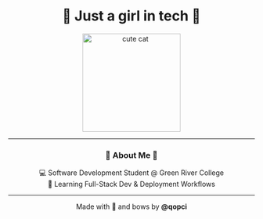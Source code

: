 <h1 align="center">🎀 Just a girl in tech 🎀</h1>

<p align="center">
  <img src="https://media.giphy.com/media/JIX9t2j0ZTN9S/giphy.gif" alt="cute cat" width="200" />
</p>

<hr>

<h3 align="center">🌸 About Me 🎀</h3>

<p align="center">
  💻 Software Development Student @ Green River College <br>
  🌱 Learning Full-Stack Dev & Deployment Workflows  
</p>

<hr>

<p align="center">
  Made with 💖 and bows by <strong>@qopci</strong>
</p>
